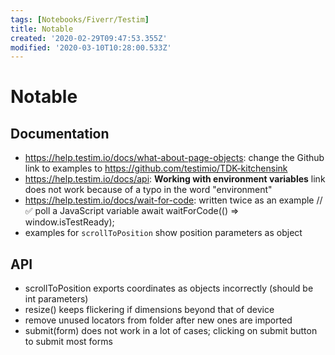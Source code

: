 ```yaml
---
tags: [Notebooks/Fiverr/Testim]
title: Notable
created: '2020-02-29T09:47:53.355Z'
modified: '2020-03-10T10:28:00.533Z'
---
```


# Notable

## Documentation

- https://help.testim.io/docs/what-about-page-objects: change the Github link to examples to https://github.com/testimio/TDK-kitchensink
- https://help.testim.io/docs/api: **Working with environment variables** link does not work because of a typo in the word "environment"
- https://help.testim.io/docs/wait-for-code: written twice as an example // ✅ poll a JavaScript variable
  await waitForCode(() => window.isTestReady);
- examples for `scrollToPosition` show position parameters as object 

## API
- scrollToPosition exports coordinates as objects incorrectly (should be int parameters)
- resize() keeps flickering if dimensions beyond that of device
- remove unused locators from folder after new ones are imported
- submit(form) does not work in a lot of cases; clicking on submit button to submit most forms
